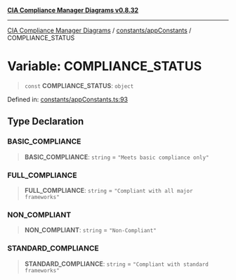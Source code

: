 [**CIA Compliance Manager Diagrams v0.8.32**](../../../README.md)

***

[CIA Compliance Manager Diagrams](../../../modules.md) / [constants/appConstants](../README.md) / COMPLIANCE\_STATUS

# Variable: COMPLIANCE\_STATUS

> `const` **COMPLIANCE\_STATUS**: `object`

Defined in: [constants/appConstants.ts:93](https://github.com/Hack23/cia-compliance-manager/blob/0dc9a11e510cc2f2986e7debe532892627f2b00f/src/constants/appConstants.ts#L93)

## Type Declaration

### BASIC\_COMPLIANCE

> **BASIC\_COMPLIANCE**: `string` = `"Meets basic compliance only"`

### FULL\_COMPLIANCE

> **FULL\_COMPLIANCE**: `string` = `"Compliant with all major frameworks"`

### NON\_COMPLIANT

> **NON\_COMPLIANT**: `string` = `"Non-Compliant"`

### STANDARD\_COMPLIANCE

> **STANDARD\_COMPLIANCE**: `string` = `"Compliant with standard frameworks"`
